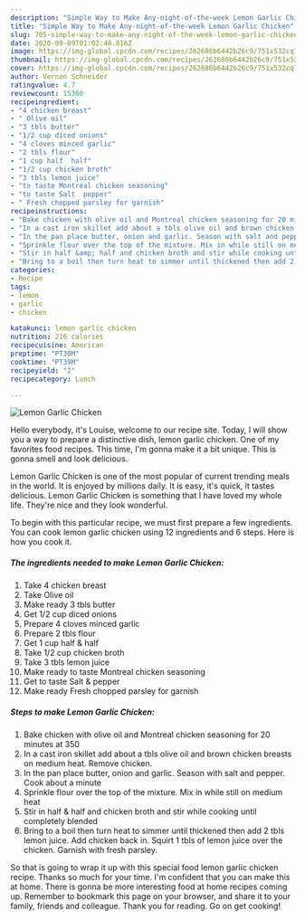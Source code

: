 ```yaml
---
description: "Simple Way to Make Any-night-of-the-week Lemon Garlic Chicken"
title: "Simple Way to Make Any-night-of-the-week Lemon Garlic Chicken"
slug: 705-simple-way-to-make-any-night-of-the-week-lemon-garlic-chicken
date: 2020-09-09T01:02:48.816Z
image: https://img-global.cpcdn.com/recipes/262686b6442b26c9/751x532cq70/lemon-garlic-chicken-recipe-main-photo.jpg
thumbnail: https://img-global.cpcdn.com/recipes/262686b6442b26c9/751x532cq70/lemon-garlic-chicken-recipe-main-photo.jpg
cover: https://img-global.cpcdn.com/recipes/262686b6442b26c9/751x532cq70/lemon-garlic-chicken-recipe-main-photo.jpg
author: Vernon Schneider
ratingvalue: 4.7
reviewcount: 15360
recipeingredient:
- "4 chicken breast"
- " Olive oil"
- "3 tbls butter"
- "1/2 cup diced onions"
- "4 cloves minced garlic"
- "2 tbls flour"
- "1 cup half  half"
- "1/2 cup chicken broth"
- "3 tbls lemon juice"
- "to taste Montreal chicken seasoning"
- "to taste Salt  pepper"
- " Fresh chopped parsley for garnish"
recipeinstructions:
- "Bake chicken with olive oil and Montreal chicken seasoning for 20 minutes at 350"
- "In a cast iron skillet add about a tbls olive oil and brown chicken breasts on medium heat. Remove chicken."
- "In the pan place butter, onion and garlic. Season with salt and pepper. Cook about a minute"
- "Sprinkle flour over the top of the mixture. Mix in while still on medium heat"
- "Stir in half &amp; half and chicken broth and stir while cooking until completely blended"
- "Bring to a boil then turn heat to simmer until thickened then add 2 tbls lemon juice. Add chicken back in. Squirt 1 tbls of lemon juice over the chicken. Garnish with fresh parsley."
categories:
- Recipe
tags:
- lemon
- garlic
- chicken

katakunci: lemon garlic chicken 
nutrition: 216 calories
recipecuisine: American
preptime: "PT30M"
cooktime: "PT39M"
recipeyield: "2"
recipecategory: Lunch

---
```



![Lemon Garlic Chicken](https://img-global.cpcdn.com/recipes/262686b6442b26c9/751x532cq70/lemon-garlic-chicken-recipe-main-photo.jpg)

Hello everybody, it's Louise, welcome to our recipe site. Today, I will show you a way to prepare a distinctive dish, lemon garlic chicken. One of my favorites food recipes. This time, I'm gonna make it a bit unique. This is gonna smell and look delicious.

Lemon Garlic Chicken is one of the most popular of current trending meals in the world. It is enjoyed by millions daily. It is easy, it's quick, it tastes delicious. Lemon Garlic Chicken is something that I have loved my whole life. They're nice and they look wonderful.




To begin with this particular recipe, we must first prepare a few ingredients. You can cook lemon garlic chicken using 12 ingredients and 6 steps. Here is how you cook it.

<!--inarticleads1-->

##### The ingredients needed to make Lemon Garlic Chicken:

1. Take 4 chicken breast
1. Take  Olive oil
1. Make ready 3 tbls butter
1. Get 1/2 cup diced onions
1. Prepare 4 cloves minced garlic
1. Prepare 2 tbls flour
1. Get 1 cup half &amp; half
1. Take 1/2 cup chicken broth
1. Take 3 tbls lemon juice
1. Make ready to taste Montreal chicken seasoning
1. Get to taste Salt &amp; pepper
1. Make ready  Fresh chopped parsley for garnish




<!--inarticleads2-->

##### Steps to make Lemon Garlic Chicken:

1. Bake chicken with olive oil and Montreal chicken seasoning for 20 minutes at 350
1. In a cast iron skillet add about a tbls olive oil and brown chicken breasts on medium heat. Remove chicken.
1. In the pan place butter, onion and garlic. Season with salt and pepper. Cook about a minute
1. Sprinkle flour over the top of the mixture. Mix in while still on medium heat
1. Stir in half &amp; half and chicken broth and stir while cooking until completely blended
1. Bring to a boil then turn heat to simmer until thickened then add 2 tbls lemon juice. Add chicken back in. Squirt 1 tbls of lemon juice over the chicken. Garnish with fresh parsley.




So that is going to wrap it up with this special food lemon garlic chicken recipe. Thanks so much for your time. I'm confident that you can make this at home. There is gonna be more interesting food at home recipes coming up. Remember to bookmark this page on your browser, and share it to your family, friends and colleague. Thank you for reading. Go on get cooking!
